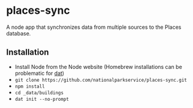 # places-sync

A node app that synchronizes data from multiple sources to the Places database.

## Installation

- Install Node from the Node website (Homebrew installations can be problematic for [dat](https://github.com/maxogden/dat))
- `git clone https://github.com/nationalparkservice/places-sync.git`
- `npm install`
- `cd _data/buildings`
- `dat init --no-prompt`
